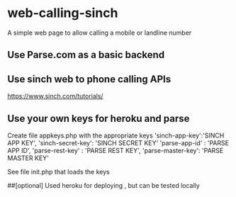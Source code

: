 # web-calling-sinch

A simple web page to allow calling a mobile or landline number 

## Use Parse.com as a basic backend

## Use sinch web to phone calling APIs 
https://www.sinch.com/tutorials/

## Use your own keys for heroku and parse
Create file appkeys.php with the appropriate keys
'sinch-app-key':'SINCH APP KEY',
'sinch-secret-key': 'SINCH SECRET KEY'
'parse-app-id' : 'PARSE APP ID',
'parse-rest-key' : 'PARSE REST KEY',
'parse-master-key': 'PARSE MASTER KEY'

See file init.php that loads the keys

##[optional] Used heroku for deploying , but can be tested locally

